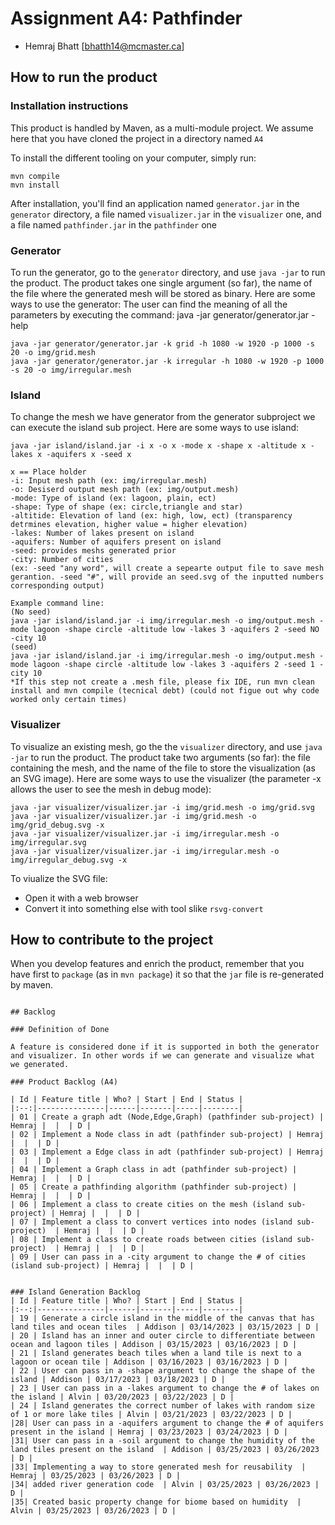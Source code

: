 # Assignment A4: Pathfinder

  - Hemraj Bhatt [bhatth14@mcmaster.ca]

## How to run the product


### Installation instructions

This product is handled by Maven, as a multi-module project. We assume here that you have cloned the project in a directory named `A4`

To install the different tooling on your computer, simply run:

```
mvn compile
mvn install
```

After installation, you'll find an application named `generator.jar` in the `generator` directory, a file named `visualizer.jar` in the `visualizer` one, and a file named `pathfinder.jar` in the `pathfinder` one

### Generator

To run the generator, go to the `generator` directory, and use `java -jar` to run the product. The product takes one single argument (so far), the name of the file where the generated mesh will be stored as binary.
Here are some ways to use the generator:
The user can find the meaning of all the parameters by executing the command: java -jar generator/generator.jar -help
```
java -jar generator/generator.jar -k grid -h 1080 -w 1920 -p 1000 -s 20 -o img/grid.mesh
java -jar generator/generator.jar -k irregular -h 1080 -w 1920 -p 1000 -s 20 -o img/irregular.mesh
```

### Island
To change the mesh we have generator from the generator subproject we can execute the island sub project.
Here are some ways to use island:

```
java -jar island/island.jar -i x -o x -mode x -shape x -altitude x -lakes x -aquifers x -seed x

x == Place holder
-i: Input mesh path (ex: img/irregular.mesh)
-o: Desiserd output mesh path (ex: img/output.mesh)
-mode: Type of island (ex: lagoon, plain, ect)
-shape: Type of shape (ex: circle,triangle and star)
-altitide: Elevation of land (ex: high, low, ect) (transparency detrmines elevation, higher value = higher elevation)  
-lakes: Number of lakes present on island
-aquifers: Number of aquifers present on island
-seed: provides meshs generated prior 
-city: Number of cities
(ex: -seed "any word", will create a sepearte output file to save mesh gerantion. -seed "#", will provide an seed.svg of the inputted numbers corresponding output)

Example command line:
(No seed)
java -jar island/island.jar -i img/irregular.mesh -o img/output.mesh -mode lagoon -shape circle -altitude low -lakes 3 -aquifers 2 -seed NO -city 10
(seed)
java -jar island/island.jar -i img/irregular.mesh -o img/output.mesh -mode lagoon -shape circle -altitude low -lakes 3 -aquifers 2 -seed 1 -city 10
*If this step not create a .mesh file, please fix IDE, run mvn clean install and mvn compile (tecnical debt) (could not figue out why code worked only certain times)

```

### Visualizer

To visualize an existing mesh, go the the `visualizer` directory, and use `java -jar` to run the product. The product take two arguments (so far): the file containing the mesh, and the name of the file to store the visualization (as an SVG image).
Here are some ways to use the visualizer (the parameter -x allows the user to see the mesh in debug mode):

```
java -jar visualizer/visualizer.jar -i img/grid.mesh -o img/grid.svg          
java -jar visualizer/visualizer.jar -i img/grid.mesh -o img/grid_debug.svg -x
java -jar visualizer/visualizer.jar -i img/irregular.mesh -o img/irregular.svg   
java -jar visualizer/visualizer.jar -i img/irregular.mesh -o img/irregular_debug.svg -x

```
To viualize the SVG file:

  - Open it with a web browser
  - Convert it into something else with tool slike `rsvg-convert`

## How to contribute to the project

When you develop features and enrich the product, remember that you have first to `package` (as in `mvn package`) it so that the `jar` file is re-generated by maven.


```

## Backlog

### Definition of Done

A feature is considered done if it is supported in both the generator and visualizer. In other words if we can generate and visualize what we generated.

### Product Backlog (A4)

| Id | Feature title | Who? | Start | End | Status |
|:--:|---------------|------|-------|-----|--------|
| 01 | Create a graph adt (Node,Edge,Graph) (pathfinder sub-project) | Hemraj |  |  | D |
| 02 | Implement a Node class in adt (pathfinder sub-project) | Hemraj |  |  | D |
| 03 | Implement a Edge class in adt (pathfinder sub-project) | Hemraj |  |  | D |
| 04 | Implement a Graph class in adt (pathfinder sub-project) | Hemraj |  |  | D |
| 05 | Create a pathfinding algorithm (pathfinder sub-project) | Hemraj |  |  | D |
| 06 | Implement a class to create cities on the mesh (island sub-project) | Hemraj |  |  | D |
| 07 | Implement a class to convert vertices into nodes (island sub-project)  | Hemraj |  |  | D |
| 08 | Implement a class to create roads between cities (island sub-project)  | Hemraj |  |  | D |
| 09 | User can pass in a -city argument to change the # of cities (island sub-project) | Hemraj |  |  | D |


### Island Generation Backlog
| Id | Feature title | Who? | Start | End | Status |
|:--:|---------------|------|-------|-----|--------|
| 19 | Generate a circle island in the middle of the canvas that has land tiles and ocean tiles  | Addison | 03/14/2023 | 03/15/2023 | D |
| 20 | Island has an inner and outer circle to differentiate between ocean and lagoon tiles | Addison | 03/15/2023 | 03/16/2023 | D |
| 21 | Island generates beach tiles when a land tile is next to a lagoon or ocean tile | Addison | 03/16/2023 | 03/16/2023 | D |
| 22 | User can pass in a -shape argument to change the shape of the island | Addison | 03/17/2023 | 03/18/2023 | D |
| 23 | User can pass in a -lakes argument to change the # of lakes on the island | Alvin | 03/20/2023 | 03/22/2023 | D |
| 24 | Island generates the correct number of lakes with random size of 1 or more lake tiles | Alvin | 03/21/2023 | 03/22/2023 | D |
|28| User can pass in a -aquifers argument to change the # of aquifers present in the island | Hemraj | 03/23/2023 | 03/24/2023 | D |
|31| User can pass in a -soil argument to change the humidity of the land tiles present on the island  | Addison | 03/25/2023 | 03/26/2023 | D |
|33| Implementing a way to store generated mesh for reusability  | Hemraj | 03/25/2023 | 03/26/2023 | D |
|34| added river generation code  | Alvin | 03/25/2023 | 03/26/2023 | D |
|35| Created basic property change for biome based on humidity  | Alvin | 03/25/2023 | 03/26/2023 | D |




